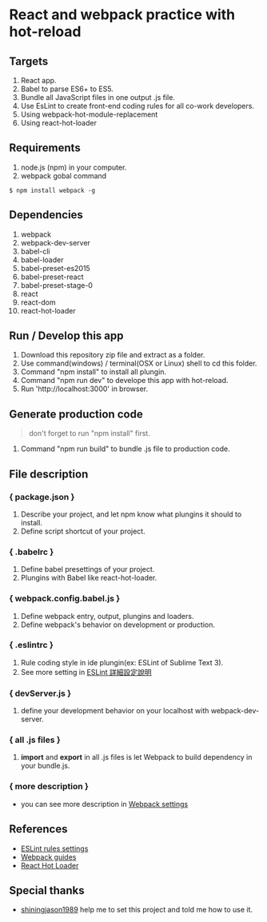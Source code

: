 # React and webpack practice with hot-reload

## Targets

1. React app.
2. Babel to parse ES6+ to ES5.
3. Bundle all JavaScript files in one output .js file.
4. Use EsLint to create front-end coding rules for all co-work developers.
5. Using webpack-hot-module-replacement
6. Using react-hot-loader

## Requirements

1. node.js (npm) in your computer.
2. webpack gobal command 

```
$ npm install webpack -g
```

## Dependencies

1. webpack
2. webpack-dev-server
3. babel-cli
4. babel-loader
5. babel-preset-es2015
6. babel-preset-react
7. babel-preset-stage-0
8. react
9. react-dom
10. react-hot-loader

## Run / Develop this app

1. Download this repository zip file and extract as a folder.
2. Use command(windows) / terminal(OSX or Linux) shell to cd this folder.
3. Command "npm install" to install all plungin.
4. Command "npm run dev" to develope this app with hot-reload.
5. Run 'http://localhost:3000' in browser.

## Generate production code

> don't forget to run "npm install" first.

1. Command "npm run build" to bundle .js file to production code.

## File description

### { package.json }

1. Describe your project, and let npm know what plungins it should to install. 
2. Define script shortcut of your project.

### { .babelrc }

1. Define babel presettings of your project.
2. Plungins with Babel like react-hot-loader.

### { webpack.config.babel.js }

1. Define webpack entry, output, plungins and loaders.
2. Define webpack's behavior on development or production.

### { .eslintrc }

1. Rule coding style in ide plungin(ex: ESLint of Sublime Text 3).
2. See more setting in [ESLint 詳細設定說明](https://github.com/mvpdw06/reading-notes/issues/10)

### { devServer.js }

1. define your development behavior on your localhost with webpack-dev-server.

### { all .js files }

1. **import** and **export** in all .js files is let Webpack to build dependency in your bundle.js.

### { more description }

* you can see more description in [Webpack settings](https://paper.dropbox.com/doc/Webpack-settings-q3GoQESGeIGOG1TlORcuN)

## References

* [ESLint rules settings](http://eslint.org/docs/rules/)
* [Webpack guides](https://webpack.github.io/docs/)
* [React Hot Loader](https://gaearon.github.io/react-hot-loader/getstarted/)

## Special thanks

* [shiningjason1989](https://github.com/shiningjason1989) help me to set this project and told me how to use it.
